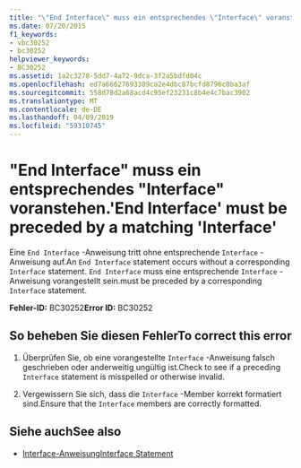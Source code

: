 ```yaml
---
title: "\"End Interface\" muss ein entsprechendes \"Interface\" voranstehen."
ms.date: 07/20/2015
f1_keywords:
- vbc30252
- bc30252
helpviewer_keywords:
- BC30252
ms.assetid: 1a2c3278-5dd7-4a72-9dca-3f2a5bdfd04c
ms.openlocfilehash: ed7a66627693389ca2e4dbc87bcfd8796c0ba3af
ms.sourcegitcommit: 558d78d2a68acd4c95ef23231c8b4e4c7bac3902
ms.translationtype: MT
ms.contentlocale: de-DE
ms.lasthandoff: 04/09/2019
ms.locfileid: "59310745"
---
```

# <a name="end-interface-must-be-preceded-by-a-matching-interface"></a><span data-ttu-id="2d9a3-102">"End Interface" muss ein entsprechendes "Interface" voranstehen.</span><span class="sxs-lookup"><span data-stu-id="2d9a3-102">'End Interface' must be preceded by a matching 'Interface'</span></span>
<span data-ttu-id="2d9a3-103">Eine `End Interface` -Anweisung tritt ohne entsprechende `Interface` -Anweisung auf.</span><span class="sxs-lookup"><span data-stu-id="2d9a3-103">An `End Interface` statement occurs without a corresponding `Interface` statement.</span></span> `End Interface` <span data-ttu-id="2d9a3-104">muss eine entsprechende `Interface` -Anweisung vorangestellt sein.</span><span class="sxs-lookup"><span data-stu-id="2d9a3-104">must be preceded by a corresponding `Interface` statement.</span></span>  
  
 <span data-ttu-id="2d9a3-105">**Fehler-ID:** BC30252</span><span class="sxs-lookup"><span data-stu-id="2d9a3-105">**Error ID:** BC30252</span></span>  
  
## <a name="to-correct-this-error"></a><span data-ttu-id="2d9a3-106">So beheben Sie diesen Fehler</span><span class="sxs-lookup"><span data-stu-id="2d9a3-106">To correct this error</span></span>  
  
1. <span data-ttu-id="2d9a3-107">Überprüfen Sie, ob eine vorangestellte `Interface` -Anweisung falsch geschrieben oder anderweitig ungültig ist.</span><span class="sxs-lookup"><span data-stu-id="2d9a3-107">Check to see if a preceding `Interface` statement is misspelled or otherwise invalid.</span></span>  
  
2. <span data-ttu-id="2d9a3-108">Vergewissern Sie sich, dass die `Interface` -Member korrekt formatiert sind.</span><span class="sxs-lookup"><span data-stu-id="2d9a3-108">Ensure that the `Interface` members are correctly formatted.</span></span>  
  
## <a name="see-also"></a><span data-ttu-id="2d9a3-109">Siehe auch</span><span class="sxs-lookup"><span data-stu-id="2d9a3-109">See also</span></span>

- [<span data-ttu-id="2d9a3-110">Interface-Anweisung</span><span class="sxs-lookup"><span data-stu-id="2d9a3-110">Interface Statement</span></span>](../../visual-basic/language-reference/statements/interface-statement.md)
